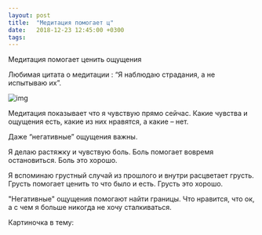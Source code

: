 ```yaml
---
layout: post
title:  "Медитация помогает ц"
date:   2018-12-23 12:45:00 +0300
tags:   
---
```


Медитация помогает ценить ощущения

Любимая цитата о медитации : “Я наблюдаю страдания, а не испытываю их”.

![img](https://pp.userapi.com/c849420/v849420102/e4c6a/Db_qBBx_XKU.jpg)

<!--excerpt-->

Медитация показывает что я чувствую прямо сейчас. Какие чувства и ощущения есть, какие из них нравятся, а какие – нет.

Даже “негативные” ощущения важны. 

Я делаю растяжку и чувствую боль. Боль помогает вовремя остановиться. Боль это хорошо. 

Я вспоминаю грустный случай из прошлого и внутри расцветает грусть. Грусть помогает ценить то что было и есть. Грусть это хорошо.

"Негативные" ощущения помогают найти границы. Что нравится, что ок, а с чем я больше никогда не хочу сталкиваться.

Картиночка в тему:
